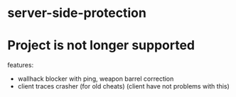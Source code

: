 # server-side-protection
# Project is not longer supported


features:
- wallhack blocker with ping, weapon barrel correction
- client traces crasher (for old cheats) (client have not problems with this)
